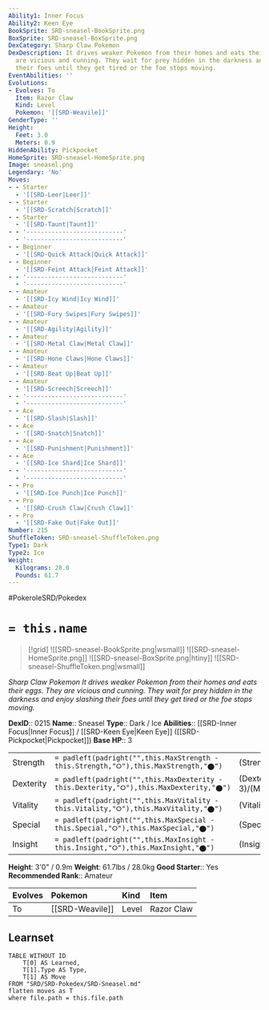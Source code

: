 ```yaml
---
Ability1: Inner Focus
Ability2: Keen Eye
BookSprite: SRD-sneasel-BookSprite.png
BoxSprite: SRD-sneasel-BoxSprite.png
DexCategory: Sharp Claw Pokemon
DexDescription: It drives weaker Pokemon from their homes and eats their eggs. They
  are vicious and cunning. They wait for prey hidden in the darkness and enjoy slashing
  their foes until they get tired or the foe stops moving.
EventAbilities: ''
Evolutions:
- Evolves: To
  Item: Razor Claw
  Kind: Level
  Pokemon: '[[SRD-Weavile]]'
GenderType: ''
Height:
  Feet: 3.0
  Meters: 0.9
HiddenAbility: Pickpocket
HomeSprite: SRD-sneasel-HomeSprite.png
Image: sneasel.png
Legendary: 'No'
Moves:
- - Starter
  - '[[SRD-Leer|Leer]]'
- - Starter
  - '[[SRD-Scratch|Scratch]]'
- - Starter
  - '[[SRD-Taunt|Taunt]]'
- - '---------------------------'
  - '---------------------------'
- - Beginner
  - '[[SRD-Quick Attack|Quick Attack]]'
- - Beginner
  - '[[SRD-Feint Attack|Feint Attack]]'
- - '---------------------------'
  - '---------------------------'
- - Amateur
  - '[[SRD-Icy Wind|Icy Wind]]'
- - Amateur
  - '[[SRD-Fury Swipes|Fury Swipes]]'
- - Amateur
  - '[[SRD-Agility|Agility]]'
- - Amateur
  - '[[SRD-Metal Claw|Metal Claw]]'
- - Amateur
  - '[[SRD-Hone Claws|Hone Claws]]'
- - Amateur
  - '[[SRD-Beat Up|Beat Up]]'
- - Amateur
  - '[[SRD-Screech|Screech]]'
- - '---------------------------'
  - '---------------------------'
- - Ace
  - '[[SRD-Slash|Slash]]'
- - Ace
  - '[[SRD-Snatch|Snatch]]'
- - Ace
  - '[[SRD-Punishment|Punishment]]'
- - Ace
  - '[[SRD-Ice Shard|Ice Shard]]'
- - '---------------------------'
  - '---------------------------'
- - Pro
  - '[[SRD-Ice Punch|Ice Punch]]'
- - Pro
  - '[[SRD-Crush Claw|Crush Claw]]'
- - Pro
  - '[[SRD-Fake Out|Fake Out]]'
Number: 215
ShuffleToken: SRD-sneasel-ShuffleToken.png
Type1: Dark
Type2: Ice
Weight:
  Kilograms: 28.0
  Pounds: 61.7
---
```


#PokeroleSRD/Pokedex

# `= this.name`

> [!grid]
> ![[SRD-sneasel-BookSprite.png|wsmall]]
> ![[SRD-sneasel-HomeSprite.png]]
> ![[SRD-sneasel-BoxSprite.png|htiny]]
> ![[SRD-sneasel-ShuffleToken.png|wsmall]]


*Sharp Claw Pokemon*
*It drives weaker Pokemon from their homes and eats their eggs. They are vicious and cunning. They wait for prey hidden in the darkness and enjoy slashing their foes until they get tired or the foe stops moving.*

**DexID**:: 0215
**Name**:: Sneasel
**Type**:: Dark / Ice
**Abilities**:: [[SRD-Inner Focus|Inner Focus]] / [[SRD-Keen Eye|Keen Eye]] ([[SRD-Pickpocket|Pickpocket]])
**Base HP**:: 3

|           |                                                                                        |                                          |
| --------- | -------------------------------------------------------------------------------------- | ---------------------------------------- |
| Strength  | `= padleft(padright("",this.MaxStrength - this.Strength,"⭘"),this.MaxStrength,"⬤")`    | (Strength::3)/(MaxStrength::6)   |
| Dexterity | `= padleft(padright("",this.MaxDexterity - this.Dexterity,"⭘"),this.MaxDexterity,"⬤")` | (Dexterity:: 3)/(MaxDexterity::6) |
| Vitality  | `= padleft(padright("",this.MaxVitality - this.Vitality,"⭘"),this.MaxVitality,"⬤")`    | (Vitality::2)/(MaxVitality::4)   |
| Special   | `= padleft(padright("",this.MaxSpecial - this.Special,"⭘"),this.MaxSpecial,"⬤")`       | (Special::1)/(MaxSpecial::3)     |
| Insight   | `= padleft(padright("",this.MaxInsight - this.Insight,"⭘"),this.MaxInsight,"⬤")`       | (Insight::2)/(MaxInsight::5)     |

**Height**: 3'0" / 0.9m
**Weight**: 61.7lbs / 28.0kg
**Good Starter**:: Yes
**Recommended Rank**:: Amateur

| Evolves   | Pokemon         | Kind   | Item       |
|:----------|:----------------|:-------|:-----------|
| To        | [[SRD-Weavile]] | Level  | Razor Claw |

## Learnset

```dataview
TABLE WITHOUT ID
    T[0] AS Learned,
    T[1].Type AS Type,
    T[1] AS Move
FROM "SRD/SRD-Pokedex/SRD-Sneasel.md"
flatten moves as T
where file.path = this.file.path
```
